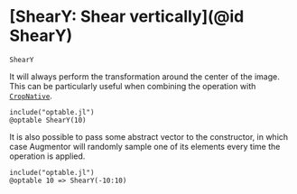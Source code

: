 # [ShearY: Shear vertically](@id ShearY)

```@docs
ShearY
```

It will always perform the transformation around the center of
the image. This can be particularly useful when combining the
operation with [`CropNative`](@ref).

```@eval
include("optable.jl")
@optable ShearY(10)
```

It is also possible to pass some abstract vector to the
constructor, in which case Augmentor will randomly sample one of
its elements every time the operation is applied.

```@eval
include("optable.jl")
@optable 10 => ShearY(-10:10)
```
